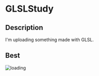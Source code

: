 # GLSLStudy
## Description
I'm uploading something made with GLSL.

## Best
![loading](https://raw.github.com/wiki/LightGive/GLSLStudy/images/Loading.gif)
